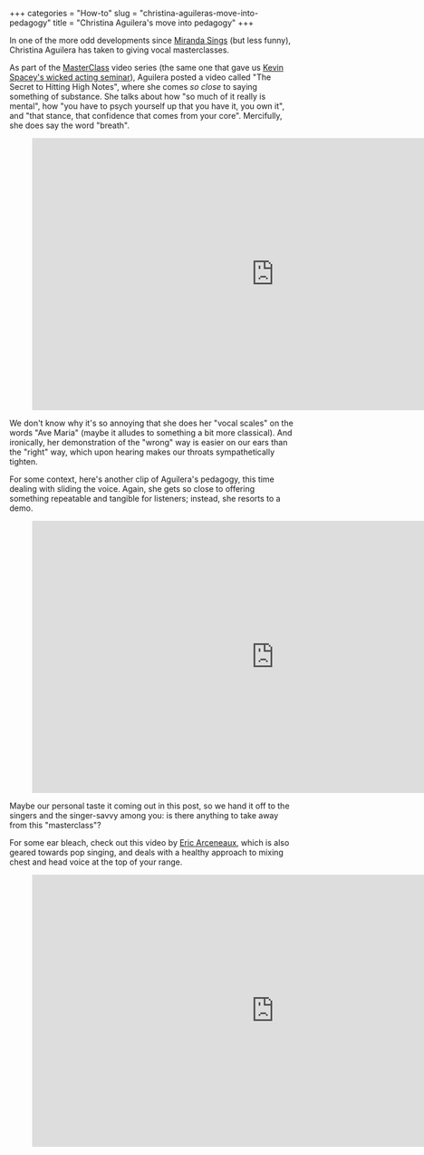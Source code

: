 +++
categories = "How-to"
slug = "christina-aguileras-move-into-pedagogy"
title = "Christina Aguilera&#039;s move into pedagogy"
+++

In one of the more odd developments since [Miranda Sings](https://www.youtube.com/user/mirandasings08) (but less funny), Christina Aguilera has taken to giving vocal masterclasses.

As part of the [MasterClass](https://www.youtube.com/channel/UCFk7dqVnBayNPbrMtIwtaSw/feed) video series (the same one that gave us [Kevin Spacey's wicked acting seminar](https://www.masterclass.com/classes/kevin-spacey-teaches-acting)), Aguilera posted a video called "The Secret to Hitting High Notes", where she comes *so close* to saying something of substance. She talks about how "so much of it really is mental", how "you have to psych yourself up that you have it, you own it", and "that stance, that confidence that comes from your core". Mercifully, she does say the word "breath".

<figure data-type="video">
<iframe width="854" height="480" src="https://www.youtube.com/embed/UqPbwHqmO0A" frameborder="0" allowfullscreen></iframe>
</figure>

We don't know why it's so annoying that she does her "vocal scales" on the words "Ave Maria" (maybe it alludes to something a bit more classical). And ironically, her demonstration of the "wrong" way is easier on our ears than the "right" way, which upon hearing makes our throats sympathetically tighten.

For some context, here's another clip of Aguilera's pedagogy, this time dealing with sliding the voice. Again, she gets so close to offering something repeatable and tangible for listeners; instead, she resorts to a demo.

<figure data-type="video">
<iframe width="854" height="480" src="https://www.youtube.com/embed/BUVx3ronixs" frameborder="0" allowfullscreen></iframe>
</figure>

Maybe our personal taste it coming out in this post, so we hand it off to the singers and the singer-savvy among you: is there anything to take away from this "masterclass"?

For some ear bleach, check out this video by [Eric Arceneaux](https://www.youtube.com/channel/UCUkDbIdcnHErbMWj30cKU3Q), which is also geared towards pop singing, and deals with a healthy approach to mixing chest and head voice at the top of your range.

<figure data-type="video">
<iframe width="854" height="480" src="https://www.youtube.com/embed/5Vv0WAvtIig" frameborder="0" allowfullscreen></iframe>
</figure>
